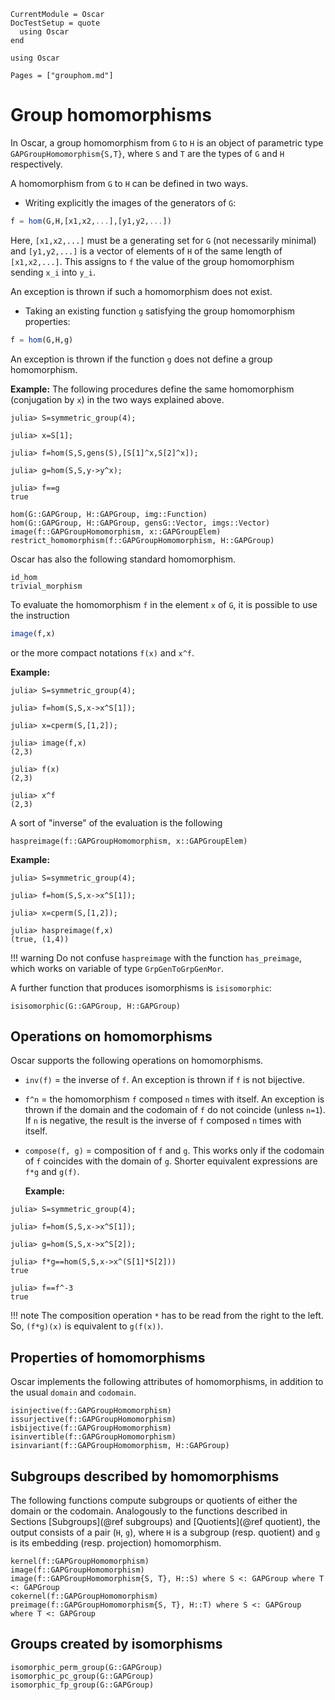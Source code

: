 ```@meta
CurrentModule = Oscar
DocTestSetup = quote
  using Oscar
end
```

```@setup oscar
using Oscar
```

```@contents
Pages = ["grouphom.md"]
```

# Group homomorphisms

In Oscar, a group homomorphism from `G` to `H` is an object of parametric type `GAPGroupHomomorphism{S,T}`, where `S` and `T` are the types of `G` and `H` respectively.

A homomorphism from `G` to `H` can be defined in two ways.

* Writing explicitly the images of the generators of `G`:
```julia
f = hom(G,H,[x1,x2,...],[y1,y2,...])
```
Here, `[x1,x2,...]` must be a generating set for `G` (not necessarily minimal) and `[y1,y2,...]` is a vector of elements of `H` of the same length of `[x1,x2,...]`. This assigns to `f` the value of the group homomorphism sending `x_i` into `y_i`.

An exception is thrown if such a homomorphism does not exist.

* Taking an existing function `g` satisfying the group homomorphism properties:
```julia
f = hom(G,H,g)
```
An exception is thrown if the function `g` does not define a group homomorphism.

  **Example:**
The following procedures define the same homomorphism (conjugation by `x`) in the two ways explained above.
```jldoctest
julia> S=symmetric_group(4);

julia> x=S[1];

julia> f=hom(S,S,gens(S),[S[1]^x,S[2]^x]);

julia> g=hom(S,S,y->y^x);

julia> f==g
true
```

```@docs
hom(G::GAPGroup, H::GAPGroup, img::Function)
hom(G::GAPGroup, H::GAPGroup, gensG::Vector, imgs::Vector)
image(f::GAPGroupHomomorphism, x::GAPGroupElem)
restrict_homomorphism(f::GAPGroupHomomorphism, H::GAPGroup)
```

Oscar has also the following standard homomorphism.
```@docs
id_hom
trivial_morphism
```

To evaluate the homomorphism `f` in the element `x` of `G`, it is possible to use the instruction
```julia
image(f,x)
```
or the more compact notations `f(x)` and `x^f`.

  **Example:**
```jldoctest
julia> S=symmetric_group(4);

julia> f=hom(S,S,x->x^S[1]);

julia> x=cperm(S,[1,2]);

julia> image(f,x)
(2,3)

julia> f(x)
(2,3)

julia> x^f
(2,3)
```

A sort of "inverse" of the evaluation is the following
```@docs
haspreimage(f::GAPGroupHomomorphism, x::GAPGroupElem)
```
  **Example:**
```jldoctest
julia> S=symmetric_group(4);

julia> f=hom(S,S,x->x^S[1]);

julia> x=cperm(S,[1,2]);

julia> haspreimage(f,x)
(true, (1,4))
```

!!! warning
    Do not confuse `haspreimage` with the function `has_preimage`, which works on variable of type `GrpGenToGrpGenMor`.

A further function that produces isomorphisms is `isisomorphic`:
```@docs
isisomorphic(G::GAPGroup, H::GAPGroup)
```

## Operations on homomorphisms

Oscar supports the following operations on homomorphisms.

* `inv(f)` = the inverse of `f`.
  An exception is thrown if `f` is not bijective.
* `f^n` = the homomorphism `f` composed `n` times with itself.
  An exception is thrown if the domain and the codomain of `f` do not coincide
  (unless `n=1`). If `n` is negative, the result is the inverse of `f` composed `n` times with itself.
* `compose(f, g)` = composition of `f` and `g`. This works only if the codomain of `f` coincides with the domain of `g`. Shorter equivalent expressions are `f*g` and `g(f)`.

  **Example:**
```jldoctest
julia> S=symmetric_group(4);

julia> f=hom(S,S,x->x^S[1]);

julia> g=hom(S,S,x->x^S[2]);

julia> f*g==hom(S,S,x->x^(S[1]*S[2]))
true

julia> f==f^-3
true
```

!!! note
    The composition operation `*` has to be read from the right to the left. So, `(f*g)(x)` is equivalent to `g(f(x))`.

## Properties of homomorphisms

Oscar implements the following attributes of homomorphisms,
in addition to the usual `domain` and `codomain`.

```@docs
isinjective(f::GAPGroupHomomorphism)
issurjective(f::GAPGroupHomomorphism)
isbijective(f::GAPGroupHomomorphism)
isinvertible(f::GAPGroupHomomorphism)
isinvariant(f::GAPGroupHomomorphism, H::GAPGroup)
```

## Subgroups described by homomorphisms

The following functions compute subgroups or quotients of either the domain or the codomain. Analogously to the functions described in Sections [Subgroups](@ref subgroups) and [Quotients](@ref quotient), the output consists of a pair (`H`, `g`), where `H` is a subgroup (resp. quotient) and `g` is its embedding (resp. projection) homomorphism.

```@docs
kernel(f::GAPGroupHomomorphism)
image(f::GAPGroupHomomorphism)
image(f::GAPGroupHomomorphism{S, T}, H::S) where S <: GAPGroup where T <: GAPGroup
cokernel(f::GAPGroupHomomorphism)
preimage(f::GAPGroupHomomorphism{S, T}, H::T) where S <: GAPGroup where T <: GAPGroup
```

## Groups created by isomorphisms

```@docs
isomorphic_perm_group(G::GAPGroup)
isomorphic_pc_group(G::GAPGroup)
isomorphic_fp_group(G::GAPGroup)
```
